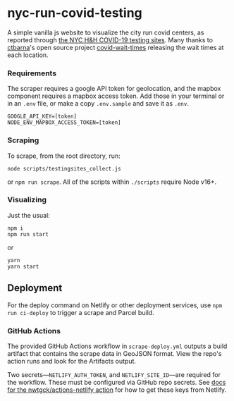 # nyc-run-covid-testing

A simple vanilla js website to visualize the city run covid centers, as reported
through
[the NYC H&H COVID-19 testing sites](https://www.nychealthandhospitals.org/covid-19-testing-sites/).
Many thanks to [ctbarna](https://github.com/ctbarna)'s open source project
[covid-wait-times](https://github.com/ctbarna/covid-wait-times) releasing the
wait times at each location.

### Requirements

The scraper requires a google API token for geolocation, and the mapbox
component requires a mapbox access token. Add those in your terminal or in an
`.env` file, or make a copy `.env.sample` and save it as `.env`.

```
GOOGLE_API_KEY=[token]
NODE_ENV_MAPBOX_ACCESS_TOKEN=[token]
```

### Scraping

To scrape, from the root directory, run:

```
node scripts/testingsites_collect.js
```

or `npm run scrape`. All of the scripts within `./scripts` require Node v16+.

### Visualizing

Just the usual:

```
npm i
npm run start
```

or

```
yarn
yarn start
```

## Deployment

For the deploy command on Netlify or other deployment services, use
`npm run ci-deploy` to trigger a scrape and Parcel build.

### GitHub Actions

The provided GitHub Actions workflow in `scrape-deploy.yml` outputs a build
artifact that contains the scrape data in GeoJSON format. View the repo's action
runs and look for the Artifacts output.

Two secrets—`NETLIFY_AUTH_TOKEN`, and `NETLIFY_SITE_ID`—are required for the
workflow. These must be configured via GitHub repo secrets. See
[docs for the nwtgck/actions-netlify action](https://github.com/nwtgck/actions-netlify#required-inputs-and-env)
for how to get these keys from Netlify.
